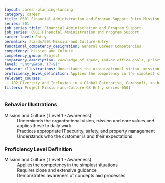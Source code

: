 ```yaml
---
layout: career-planning-landing
category: career
title: 0501 Financial Administration and Program Support Entry Mission and Culture
series: 501
job_series_title: Financial Administration and Program Support
job_series: 0501 Financial Administration and Program Support
career_level: Entry
permalink: /cards/501-Mission-and Culture-Entry
functional_competency_designation: General Career Competencies
competency: Mission and Culture
competency_group: Project
competency_description: Knowledge of agency and-or office goals, priorties, purpose, and its underlying values; ability to contribute to agency and-or office success, improvements, and workforce development 
level: "Entry&#58; (7-9)"
behavior_illustrations: Understands the organizational vision, mission and core values and applies these to daily work ? Practices appropriate IT security, safety, and property management ? Understands who the customer is and their expectations
proficiency_level_definition: Applies the competency in the simplest situations ? Requires close and extensive guidance ? Demonstrates awareness of concepts and processes
relevant_courses: 
 - 182 Diversity and Inclusion in a Global Enterprise, Carahsoft, <a href="https://www.linkedin.com/learning/diversity-and-inclusion-in-a-global-enterprise">https://www.linkedin.com/learning/diversity-and-inclusion-in-a-global-enterprise</a>
filters: Project-Mission-and-Culture GS-Entry series-0501
---
```


<div class="desktop:grid-col-6 margin-y-205">
  <div class="border-top-05 bg-white padding-2 shadow-5 height-full members-hover border-1px border-gray-30 border-top-orange radius-lg">
    <h3>Behavior Illustrations</h3>
    <dl class="text-base"><dt>Mission and Culture ( Level 1 - Awareness)</dt><dd>Understands the organizational vision, mission and core values and applies these to daily work </dd><dd> Practices appropriate IT security, safety, and property management </dd><dd> Understands who the customer is and their expectations</dd></dl>
  </div>
</div>
<div class="desktop:grid-col-6 margin-y-205">
  <div class="border-top-05 bg-white padding-2 shadow-5 height-full members-hover border-1px border-gray-30 border-top-orange radius-lg">
    <h3>Proficiency Level Definition</h3>
    <dl class="text-base"><dt>Mission and Culture ( Level 1 - Awareness)</dt><dd>Applies the competency in the simplest situations </dd><dd> Requires close and extensive guidance </dd><dd> Demonstrates awareness of concepts and processes</dd></dl>
  </div>
</div>